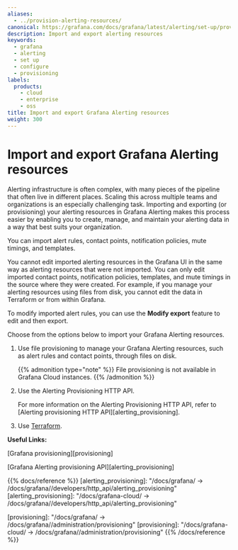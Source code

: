 ```yaml
---
aliases:
  - ../provision-alerting-resources/
canonical: https://grafana.com/docs/grafana/latest/alerting/set-up/provision-alerting-resources/
description: Import and export alerting resources
keywords:
  - grafana
  - alerting
  - set up
  - configure
  - provisioning
labels:
  products:
    - cloud
    - enterprise
    - oss
title: Import and export Grafana Alerting resources
weight: 300
---
```


# Import and export Grafana Alerting resources

Alerting infrastructure is often complex, with many pieces of the pipeline that often live in different places. Scaling this across multiple teams and organizations is an especially challenging task. Importing and exporting (or provisioning) your alerting resources in Grafana Alerting makes this process easier by enabling you to create, manage, and maintain your alerting data in a way that best suits your organization.

You can import alert rules, contact points, notification policies, mute timings, and templates.

You cannot edit imported alerting resources in the Grafana UI in the same way as alerting resources that were not imported. You can only edit imported contact points, notification policies, templates, and mute timings in the source where they were created. For example, if you manage your alerting resources using files from disk, you cannot edit the data in Terraform or from within Grafana.

To modify imported alert rules, you can use the **Modify export** feature to edit and then export.

Choose from the options below to import your Grafana Alerting resources.

1. Use file provisioning to manage your Grafana Alerting resources, such as alert rules and contact points, through files on disk.

   {{% admonition type="note" %}}
   File provisioning is not available in Grafana Cloud instances.
   {{% /admonition %}}

2. Use the Alerting Provisioning HTTP API.

   For more information on the Alerting Provisioning HTTP API, refer to [Alerting provisioning HTTP API][alerting_provisioning].

3. Use [Terraform](https://www.terraform.io/).

**Useful Links:**

[Grafana provisioning][provisioning]

[Grafana Alerting provisioning API][alerting_provisioning]

{{% docs/reference %}}
[alerting_provisioning]: "/docs/grafana/ -> /docs/grafana/<GRAFANA VERSION>/developers/http_api/alerting_provisioning"
[alerting_provisioning]: "/docs/grafana-cloud/ -> /docs/grafana/<GRAFANA VERSION>/developers/http_api/alerting_provisioning"

[provisioning]: "/docs/grafana/ -> /docs/grafana/<GRAFANA VERSION>/administration/provisioning"
[provisioning]: "/docs/grafana-cloud/ -> /docs/grafana/<GRAFANA VERSION>/administration/provisioning"
{{% /docs/reference %}}

